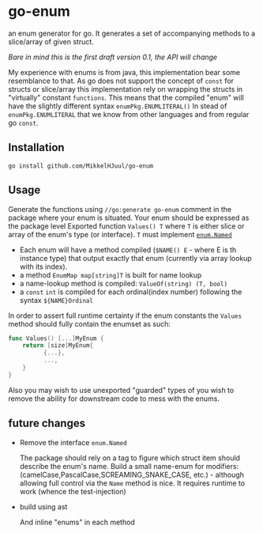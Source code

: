 # go-enum
an enum generator for go. It generates a set of accompanying methods to a slice/array of given struct. 

*Bare in mind this is the first draft version 0.1, the API will change*

My experience with enums is from java, this implementation bear some resemblance to that. 
As go does not support the concept of `const` for structs or slice/array this implementation rely on wrapping the structs in "virtually" constant `functions`.
This means that the compiled "enum" will have the slightly different syntax `enumPkg.ENUMLITERAL()` In stead of `enumPkg.ENUMLITERAL` that we know from other languages and from regular go `const`.

## Installation 
```
go install github.com/MikkelHJuul/go-enum
```

## Usage 
Generate the functions using
`//go:generate go-enum` comment in the package where your enum is situated.
Your enum should be expressed as the package level Exported function `Values() T` where `T` is either slice or array of the enum's type (or interface). `T` must implement [`enum.Named`](enum/enum.go)
- Each enum will have a method compiled (`$NAME() E` - where E is th instance type) that output exactly that enum (currently via array lookup with its index). 
- a method `EnumMap map[string]T` is built for name lookup
- a name-lookup method is compiled: `ValueOf(string) (T, bool)`
- a `const` `int` is compiled for each ordinal(index number) following the syntax `${NAME}Ordinal`

In order to assert full runtime certainty if the enum constants the `Values` method should fully contain the enumset as such:
```go
func Values() [...]MyEnum {
    return [size]MyEnum{
          {...},
          ...,
    }
}
```
Also you may wish to use unexported "guarded" types of you wish to remove the ability for downstream code to mess with the enums.

## future changes
- Remove the interface `enum.Named`

  The package should rely on a tag to figure which struct item should describe the enum's name. Build a small name-enum for modifiers: (camelCase,PascalCase,SCREAMING_SNAKE_CASE, etc.) - although allowing full control via the `Name` method is nice.  It requires runtime to work (whence the test-injection)
- build using ast

  And inline "enums" in each method
